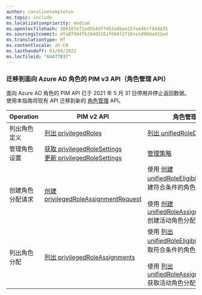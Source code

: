 ```yaml
---
author: carolinetempleton
ms.topic: include
ms.localizationpriority: medium
ms.openlocfilehash: 380107ef1adb54df7452a8baa157e446cf44dd35
ms.sourcegitcommit: dfa87904fb26dd5161f604f2716ce1d90dad31ed
ms.translationtype: HT
ms.contentlocale: zh-CN
ms.lasthandoff: 03/09/2022
ms.locfileid: "64477837"
---
```

<!-- markdownlint-disable MD041-->

### <a name="migrate-to-pim-v3-api-for-azure-ad-roles-role-management-apis"></a>迁移到面向 Azure AD 角色的 PIM v3 API（角色管理 API）

面向 Azure AD 角色的 PIM API 已于 2021 年 5 月 31 日停用并停止返回数据。 使用本指南将现有 API 迁移到新的 [角色管理](/graph/api/resources/rolemanagement?view=graph-rest-beta&preserve-view=true) API。

| Operation | PIM v2 API | 角色管理 API（PIM v3） |
| --------- | ------------ | -------------- |
| 列出角色定义 | [列出 privilegedRoles](/graph/api/privilegedrole-list) | [列出 unifiedRoleDefinitions](/graph/api/rbacapplication-list-roledefinitions) |
| 管理角色设置 | [获取 privilegedRoleSettings](/graph/api/privilegedrolesettings-get)<br/>[更新 privilegedRoleSettings](/graph/api/privilegedrolesettings-update) | [管理策略](/graph/api/unifiedrolemanagementpolicy-list)
| 创建角色分配请求 | [创建 privilegedRoleAssignmentRequest](/graph/api/privilegedroleassignmentrequest-post) | 使用 [创建 unifiedRoleEligibilityScheduleRequest](/graph/api/unifiedroleeligibilityschedulerequest-post-unifiedroleeligibilityschedulerequests) 创建符合条件的角色分配<br/><br/>使用 [创建 unifiedRoleAssignmentScheduleRequest](/graph/api/unifiedroleassignmentschedulerequest-post-unifiedroleassignmentschedulerequests) 创建活动角色分配 |
| 列出角色分配 | [列出 privilegedRoleAssignments](/graph/api/privilegedroleassignment-list) | 使用 [列出 unifiedRoleEligibilityScheduleInstances](/graph/api/unifiedroleeligibilityscheduleinstance-list) 获取符合条件的角色分配<br/><br/>使用 [列出 unifiedRoleAssignmentScheduleInstances](/graph/api/unifiedroleassignmentscheduleinstance-list) 获取活动角色分配 |